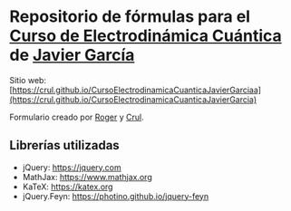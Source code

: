 # Repositorio de fórmulas para el [Curso de Electrodinámica Cuántica](https://www.youtube.com/playlist?list=PLAnA8FVrBl8BswPvgKXiN1CkVdKRyTQzI) de [Javier García](https://www.youtube.com/user/jamesjamesbondbond)

Sitio web: [https://crul.github.io/CursoElectrodinamicaCuanticaJavierGarciaa](https://crul.github.io/CursoElectrodinamicaCuanticaJavierGarcia)

Formulario creado por [Roger](https://github.com/Gaussian-art) y [Crul](https://github.com/Crul).

## Librerías utilizadas

- jQuery: https://jquery.com
- MathJax: https://www.mathjax.org
- KaTeX: https://katex.org
- jQuery.Feyn: https://photino.github.io/jquery-feyn
